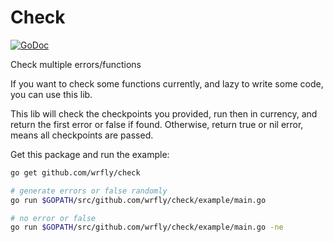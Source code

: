 # Check

[![GoDoc](https://godoc.org/github.com/wrfly/check?status.svg)](https://godoc.org/github.com/wrfly/check)

Check multiple errors/functions

If you want to check some functions currently, and lazy to write some code,
you can use this lib.

This lib will check the checkpoints you provided, run then in currency, and
return the first error or false if found. Otherwise, return true or nil error,
means all checkpoints are passed.

Get this package and run the example:

```bash
go get github.com/wrfly/check

# generate errors or false randomly
go run $GOPATH/src/github.com/wrfly/check/example/main.go

# no error or false
go run $GOPATH/src/github.com/wrfly/check/example/main.go -ne
```